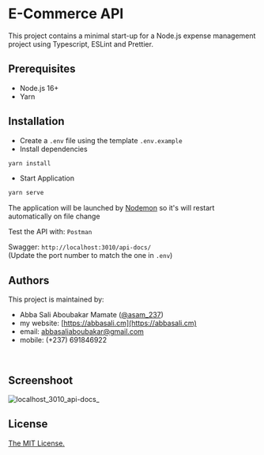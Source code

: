 # E-Commerce API

This project contains a minimal start-up for a Node.js expense management project using Typescript, ESLint and Prettier.

## Prerequisites

- Node.js 16+
- Yarn

## Installation

- Create a `.env` file using the template `.env.example`
- Install dependencies

```bash
yarn install
```

- Start Application

```bash
yarn serve
```

The application will be launched by [Nodemon](https://nodemon.com) so it's will restart automatically on file change

Test the API with: `Postman`

Swagger: `http://localhost:3010/api-docs/`  
(Update the port number to match the one in `.env`)

## Authors

This project is maintained by:

- Abba Sali Aboubakar Mamate ([@asam_237](https://twitter.com/asam_237))
- my website: [https://abbasali.cm](https://abbasali.cm)
- email: abbasaliaboubakar@gmail.com
- mobile: (+237) 691846922

<br/>

## Screenshoot

![localhost_3010_api-docs_](https://github.com/Asam237/e-commerce-api/assets/34966088/b6e8b14c-da5e-469b-ad95-5836c1a03fbf)

## License

[The MIT License.](https://opensource.org/licenses/MIT)
